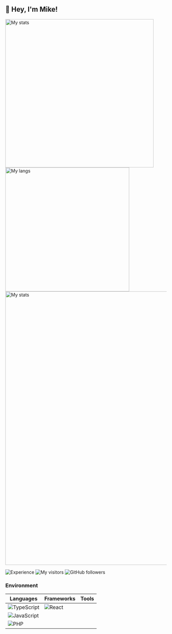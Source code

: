 ## 👋 Hey, I'm Mike!

<p>
  <img width="463" src="https://github-readme-stats.vercel.app/api?username=d8corp&show_icons=true" alt="My stats" />
  <img width="387" src="https://github-readme-stats.vercel.app/api/top-langs/?username=d8corp&layout=compact" alt="My langs" />
  <img width="854" src="https://github-profile-trophy.vercel.app/?username=d8corp&margin-w=2" alt="My stats" />
</p>


![Experience](https://img.shields.io/date/1199145600?label=I%20started%20writing%20code)
![My visitors](https://visitor-badge.glitch.me/badge?page_id=d8corp.d8corp)
![GitHub followers](https://img.shields.io/github/followers/d8corp?label=Follow)

### Environment
| Languages | Frameworks | Tools |
|---|---|---|
| ![TypeScript](https://img.shields.io/badge/-TypeScript-white?logo=typescript&style=for-the-badge) | ![React](https://img.shields.io/badge/-React-white?logo=react&style=for-the-badge) | |
| ![JavaScript](https://img.shields.io/badge/-JavaScript-f6f8fa?logo=javascript&style=for-the-badge) ||
| ![PHP](https://img.shields.io/badge/-PHP-white?logo=php&style=for-the-badge) ||
